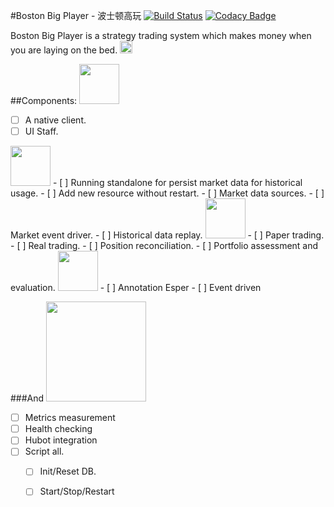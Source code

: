 #Boston Big Player - 波士顿高玩
[![Build Status](https://travis-ci.org/kidylee/BostonBigPlayer.svg?branch=master)](https://travis-ci.org/kidylee/BostonBigPlayer) [![Codacy Badge](https://api.codacy.com/project/badge/grade/42a0d576c0dd4243ad425560246c95bd)](https://www.codacy.com/app/kidylee/BostonBigPlayer) 

Boston Big Player is a strategy trading system which makes money when you are laying on the bed. <img src="http://emojipedia-us.s3.amazonaws.com/cache/82/93/82931f445fd564732e1ad09208b85e8a.png" width="20">

##Components:
<img src="http://content.sportslogos.net/logos/7/151/full/y71myf8mlwlk8lbgagh3fd5e0.gif" width="64">
 - [ ] A native client.
 - [ ] UI Staff.

<img src="http://content.sportslogos.net/logos/53/53/full/671.png" width="64">
 - [ ] Running standalone for persist market data for historical usage.
 - [ ] Add new resource without restart.
 - [ ] Market data sources.
 - [ ] Market event driver.
 - [ ] Historical data replay.

<img src="http://content.sportslogos.net/logos/1/3/full/venf9fmhgnsawnxxvehf.png" width="64">
 - [ ] Paper trading.
 - [ ] Real trading.
 - [ ] Position reconciliation.
 - [ ] Portfolio assessment and evaluation.

<img src="http://content.sportslogos.net/logos/6/213/full/slhg02hbef3j1ov4lsnwyol5o.png" width="64">
 - [ ] Annotation Esper
 - [ ] Event driven

###And 
<img src="http://static.coach.com/aapz_prd/on/demandware.static/-/Library-Sites-globalLibrary/default/dw42266d79/images/logo_sprite/Coach-NA-logo.png" width = "160">
 - [ ] Metrics measurement
 - [ ] Health checking
 - [ ] Hubot integration
 - [ ] Script all. 
 	- [ ] Init/Reset DB.
 	- [ ] Start/Stop/Restart


